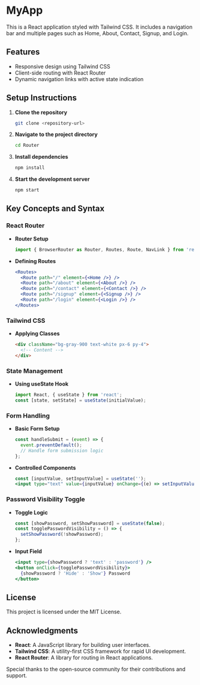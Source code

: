 # MyApp

This is a React application styled with Tailwind CSS. It includes a navigation bar and multiple pages such as Home, About, Contact, Signup, and Login.

## Features
- Responsive design using Tailwind CSS
- Client-side routing with React Router
- Dynamic navigation links with active state indication

## Setup Instructions
1. **Clone the repository**
   ```bash
   git clone <repository-url>
   ```
2. **Navigate to the project directory**
   ```bash
   cd Router
   ```
3. **Install dependencies**
   ```bash
   npm install
   ```
4. **Start the development server**
   ```bash
   npm start
   ```

## Key Concepts and Syntax

### React Router
- **Router Setup**
  ```jsx
  import { BrowserRouter as Router, Routes, Route, NavLink } from 'react-router-dom';
  ```
- **Defining Routes**
  ```jsx
  <Routes>
    <Route path="/" element={<Home />} />
    <Route path="/about" element={<About />} />
    <Route path="/contact" element={<Contact />} />
    <Route path="/signup" element={<Signup />} />
    <Route path="/login" element={<Login />} />
  </Routes>
  ```

### Tailwind CSS
- **Applying Classes**
  ```html
  <div className="bg-gray-900 text-white px-6 py-4">
    <!-- Content -->
  </div>
  ```

### State Management
- **Using useState Hook**
  ```jsx
  import React, { useState } from 'react';
  const [state, setState] = useState(initialValue);
  ```

### Form Handling
- **Basic Form Setup**
  ```jsx
  const handleSubmit = (event) => {
    event.preventDefault();
    // Handle form submission logic
  };
  ```
- **Controlled Components**
  ```jsx
  const [inputValue, setInputValue] = useState('');
  <input type="text" value={inputValue} onChange={(e) => setInputValue(e.target.value)} />
  ```

### Password Visibility Toggle
- **Toggle Logic**
  ```jsx
  const [showPassword, setShowPassword] = useState(false);
  const togglePasswordVisibility = () => {
    setShowPassword(!showPassword);
  };
  ```
- **Input Field**
  ```jsx
  <input type={showPassword ? 'text' : 'password'} />
  <button onClick={togglePasswordVisibility}>
    {showPassword ? 'Hide' : 'Show'} Password
  </button>
  ```

## License
This project is licensed under the MIT License.

## Acknowledgments

- **React**: A JavaScript library for building user interfaces.
- **Tailwind CSS**: A utility-first CSS framework for rapid UI development.
- **React Router**: A library for routing in React applications.

Special thanks to the open-source community for their contributions and support.
